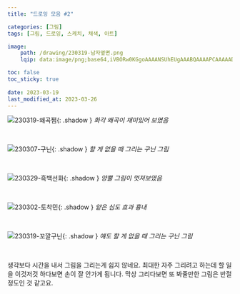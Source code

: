 ```yaml
---
title: "드로잉 모음 #2"

categories: [그림]
tags: [그림, 드로잉, 스케치, 채색, 아트]

image:
    path: /drawing/230319-남자옆면.png
    lqip: data:image/png;base64,iVBORw0KGgoAAAANSUhEUgAAABQAAAAPCAAAAADB87CJAAAAAXNSR0IArs4c6QAAAARnQU1BAACxjwv8YQUAAAAJcEhZcwAADsMAAA7DAcdvqGQAAABuSURBVBjTY/gPAR//f///A8r+zwClPwPxFnTB6////zp38y+q4Nvvf17+uI+m8vHnjz8/fUQT/PT14e136ILvrj14d+0rquC/25Oe3t325jea9vp8m0MP0LR/PcDj+/4dmiBQ7Zf//zEEkQCFggCMVSKTT1URfQAAAABJRU5ErkJggg==

toc: false
toc_sticky: true
 
date: 2023-03-19
last_modified_at: 2023-03-26
---
```


![230319-왜곡쩜](/drawing/230319-왜곡쩜.png){: .shadow }
_화각 왜곡이 재미있어 보였음_

<br>

![230307-구닌](/drawing/230307-구닌.png){: .shadow }
_할 게 없을 때 그리는 구닌 그림_

<br>

![230329-흑백선화](/drawing/230329_흑백선화.png){: .shadow }
_양뿔 그림이 멋져보였음_

<br>

![230302-토착민](/drawing/230302-토착민.png){: .shadow }
_얕은 심도 효과 흉내_

<br>

![230319-꼬깔구닌](/drawing/230319-꼬깔구닌.png){: .shadow }
_얘도 할 게 없을 때 그리는 구닌 그림_

<br>

생각보다 시간을 내서 그림을 그리는게 쉽지 않네요. 최대한 자주 그리려고 하는데 할 일을 이것저것 하다보면 손이 잘 안가게 됩니다. 막상 그리다보면 또 봐줄만한 그림은 반절 정도인 것 같고요.